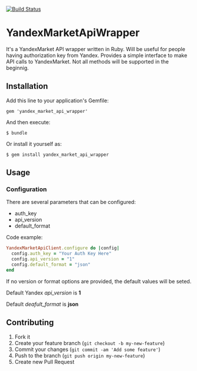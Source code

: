 [![Build Status](https://travis-ci.org/igkuz/yandex_market_api_wrapper.png)](https://travis-ci.org/igkuz/yandex_wrapper_api_wrapper)

# YandexMarketApiWrapper

It's a YandexMarket API wrapper written in Ruby. Will be useful for
people having authorization key from Yandex. Provides a simple interface
to make API calls to YandexMarket. Not all methods will be supported in
the beginnig.

## Installation

Add this line to your application's Gemfile:

    gem 'yandex_market_api_wrapper'

And then execute:

    $ bundle

Or install it yourself as:

    $ gem install yandex_market_api_wrapper

## Usage

### Configuration

There are several parameters that can be configured:

 * auth_key
 * api_version
 * default_format

Code example:

```ruby
YandexMarketApiClient.configure do |config|
  config.auth_key = "Your Auth Key Here"
  config.api_version = "1"
  config.default_format = "json"
end
```

If no version or format options are provided, the default values will be
seted.

Default Yandex _api_version_ is **1**

Default _deafult_format_ is **json**

## Contributing

1. Fork it
2. Create your feature branch (`git checkout -b my-new-feature`)
3. Commit your changes (`git commit -am 'Add some feature'`)
4. Push to the branch (`git push origin my-new-feature`)
5. Create new Pull Request
